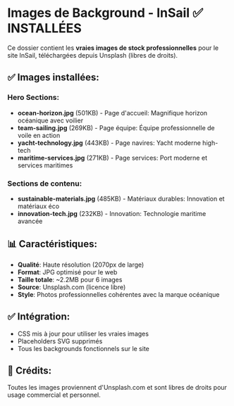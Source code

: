 # Images de Background - InSail ✅ INSTALLÉES

Ce dossier contient les **vraies images de stock professionnelles** pour le site InSail, téléchargées depuis Unsplash (libres de droits).

## ✅ Images installées:

### Hero Sections:
- **ocean-horizon.jpg** (501KB) - Page d'accueil: Magnifique horizon océanique avec voilier
- **team-sailing.jpg** (269KB) - Page équipe: Équipe professionnelle de voile en action 
- **yacht-technology.jpg** (443KB) - Page navires: Yacht moderne high-tech 
- **maritime-services.jpg** (271KB) - Page services: Port moderne et services maritimes

### Sections de contenu:
- **sustainable-materials.jpg** (485KB) - Matériaux durables: Innovation et matériaux éco
- **innovation-tech.jpg** (232KB) - Innovation: Technologie maritime avancée

## 📊 Caractéristiques:
- **Qualité**: Haute résolution (2070px de large)
- **Format**: JPG optimisé pour le web
- **Taille totale**: ~2.2MB pour 6 images
- **Source**: Unsplash.com (licence libre)
- **Style**: Photos professionnelles cohérentes avec la marque océanique

## ✅ Intégration:
- CSS mis à jour pour utiliser les vraies images
- Placeholders SVG supprimés
- Tous les backgrounds fonctionnels sur le site

## 📝 Crédits:
Toutes les images proviennent d'Unsplash.com et sont libres de droits pour usage commercial et personnel.